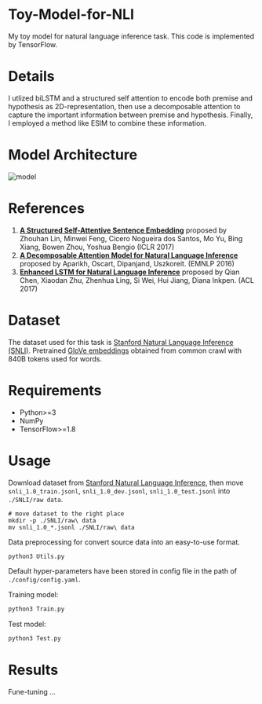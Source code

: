 # Toy-Model-for-NLI

My toy model for natural language inference task. This code is implemented by TensorFlow.

# Details

I utlized biLSTM and a structured self attention to encode both premise and hypothesis as 2D-representation, then use a decomposable attention to capture the important information between premise and hypothesis. Finally, I employed a method like ESIM to combine these information.

# Model Architecture

![model](https://github.com/HsiaoYetGun/Toy-Model-for-NLI/fig/model.jpg)

# References

1. **[A Structured Self-Attentive Sentence Embedding](https://arxiv.org/abs/1703.03130)** proposed by Zhouhan Lin, Minwei Feng, Cicero Nogueira dos Santos, Mo Yu, Bing Xiang, Bowen Zhou, Yoshua Bengio (ICLR 2017)
2. **[A Decomposable Attention Model for Natural Language Inference](https://arxiv.org/abs/1606.01933)** proposed by Aparikh, Oscart, Dipanjand, Uszkoreit. (EMNLP 2016)
3. **[Enhanced LSTM for Natural Language Inference](https://arxiv.org/abs/1609.06038)** proposed by Qian Chen, Xiaodan Zhu, Zhenhua Ling, Si Wei, Hui Jiang, Diana Inkpen. (ACL 2017)

# Dataset

The dataset used for this task is [Stanford Natural Language Inference (SNLI)](https://nlp.stanford.edu/projects/snli/). Pretrained [GloVe embeddings](https://nlp.stanford.edu/projects/glove/) obtained from common crawl with 840B tokens used for words.

# Requirements

- Python>=3
- NumPy
- TensorFlow>=1.8

# Usage

Download dataset from [Stanford Natural Language Inference](https://nlp.stanford.edu/projects/snli/), then move `snli_1.0_train.jsonl`, `snli_1.0_dev.jsonl`, `snli_1.0_test.jsonl` into `./SNLI/raw data`.

```com
# move dataset to the right place
mkdir -p ./SNLI/raw\ data
mv snli_1.0_*.jsonl ./SNLI/raw\ data
```

Data preprocessing for convert source data into an easy-to-use format.

```python
python3 Utils.py
```

Default hyper-parameters have been stored in config file in the path of `./config/config.yaml`.

Training model:

```python
python3 Train.py
```

Test model:

```python
python3 Test.py
```

# Results

Fune-tuning ...